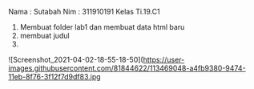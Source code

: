 Nama : Sutabah
Nim : 311910191
Kelas Ti.19.C1

1. Membuat folder lab1 dan membuat data html baru
2. membuat judul 
3. 
![Screenshot_2021-04-02-18-55-18-50](https://user-images.githubusercontent.com/81844622/113469048-a4fb9380-9474-11eb-8f76-3f12f7d9df83.jpg






